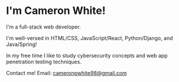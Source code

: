 <!---
cameronpwhite/cameronpwhite is a ✨ special ✨ repository because its `README.md` (this file) appears on your GitHub profile.
You can click the Preview link to take a look at your changes.
--->

# I'm Cameron White!

I'm a full-stack web developer.

I'm well-versed in HTML/CSS, JavaScript/React, Python/Django, and Java/Spring!

In my free time I like to study cybersecurity concepts and web app penetration testing techniques.

Contact me! Email: cameronpwhite98@gmail.com
